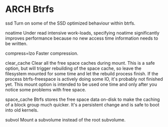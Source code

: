 # ARCH Btrfs


ssd 
Turn on some of the SSD optimized behaviour within btrfs.

noatime
Under read intensive work-loads, specifying noatime significantly improves performance because no new access time information needs to be written.

compress=lzo
Faster compression.

clear_cache 
Clear all the free space caches during mount. This is a safe option, but will trigger rebuilding of the space cache, so leave the 
filesystem mounted for some time and let the rebuild process finish. If the process btrfs-freespace is actively doing some IO, it's 
probably not finished yet. This mount option is intended to be used one time and only after you notice some problems with free space.

space_cache
Btrfs stores the free space data on-disk to make the caching of a block group much quicker. It's a persistent change and is safe to boot
into old kernels.

subvol
Mount a subvolume instead of the root subvolume.
